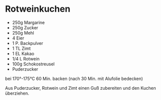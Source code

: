 # Rotweinkuchen

* 250g Margarine
* 250g Zucker
* 250g Mehl
* 4 Eier
* 1 P. Backpulver
* 1 TL Zimt
* 1 EL Kakao
* 1/4 L Rotwein
* 100g Schokostreusel
* Puderzucker

bei 170°-175°C 60 Min. backen (nach 30 Min. mit Alufolie bedecken)

Aus Puderzucker, Rotwein und Zimt einen Guß zubereiten und den Kuchen überziehen.
